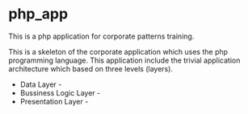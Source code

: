 # php_app
This is a php application for corporate patterns training.

This is a skeleton of the corporate application which uses the php programming language.
This application include the trivial application architecture which based on three levels (layers).
- Data Layer -
- Bussiness Logic Layer -
- Presentation Layer -
